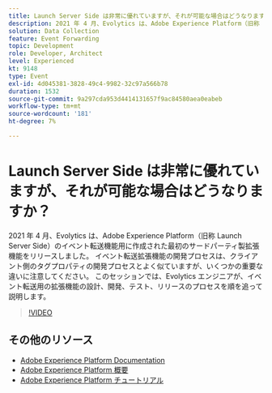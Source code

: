 ```yaml
---
title: Launch Server Side は非常に優れていますが、それが可能な場合はどうなりますか？
description: 2021 年 4 月、Evolytics は、Adobe Experience Platform（旧称 Launch Server Side）のイベント転送機能用に作成された最初のサードパーティ製拡張機能をリリースしました。 イベント転送拡張機能の開発プロセスは、クライアント側のタグプロパティの開発プロセスとよく似ていますが、いくつかの重要な違いに注意してください。 このセッションでは、Evolytics エンジニアが、イベント転送用の拡張機能の設計、開発、テスト、リリースのプロセスを順を追って説明します。
solution: Data Collection
feature: Event Forwarding
topic: Development
role: Developer, Architect
level: Experienced
kt: 9148
type: Event
exl-id: 4d045381-3828-49c4-9982-32c97a566b78
duration: 1532
source-git-commit: 9a297cda953d4414131657f9ac84580aea0eabeb
workflow-type: tm+mt
source-wordcount: '181'
ht-degree: 7%

---
```


# Launch Server Side は非常に優れていますが、それが可能な場合はどうなりますか？

2021 年 4 月、Evolytics は、Adobe Experience Platform（旧称 Launch Server Side）のイベント転送機能用に作成された最初のサードパーティ製拡張機能をリリースしました。 イベント転送拡張機能の開発プロセスは、クライアント側のタグプロパティの開発プロセスとよく似ていますが、いくつかの重要な違いに注意してください。 このセッションでは、Evolytics エンジニアが、イベント転送用の拡張機能の設計、開発、テスト、リリースのプロセスを順を追って説明します。

>[!VIDEO](https://video.tv.adobe.com/v/337591/?quality=12&learn=on&hidetitle=true)

## その他のリソース

- [Adobe Experience Platform Documentation](https://experienceleague.adobe.com/docs/experience-platform.html?lang=ja)
- [Adobe Experience Platform 概要](https://experienceleague.adobe.com/docs/experience-platform/landing/home.html?lang=ja)
- [Adobe Experience Platform チュートリアル](https://experienceleague.adobe.com/docs/platform-learn/tutorials/overview.html?lang=ja)
